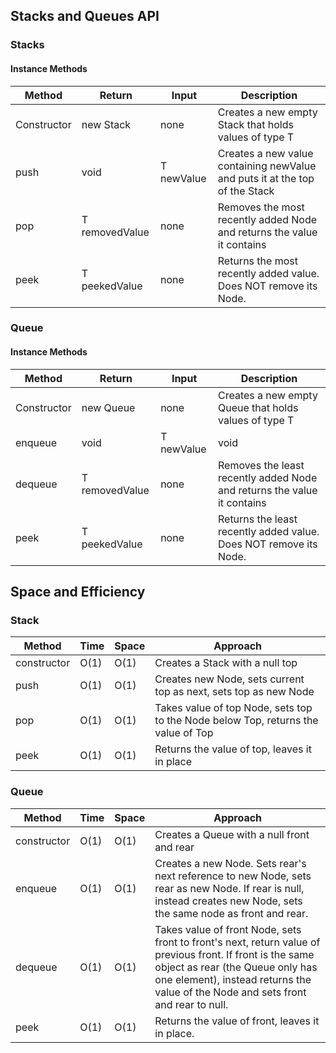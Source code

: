 ## Stacks and Queues API

### Stacks

#### Instance Methods

| Method | Return | Input | Description |
| --- | --- | --- | --- |
| Constructor<T> | new Stack | none | Creates a new empty Stack that holds values of type T
|push | void | T newValue |  Creates a new value containing newValue and puts it at the top of the Stack
|pop | T removedValue | none | Removes the most recently added Node and returns the value it contains
|peek|T peekedValue|none|Returns the most recently added value. Does NOT remove its Node.

### Queue

#### Instance Methods

| Method | Return | Input | Description |
| --- | --- | --- | --- |
| Constructor<T> | new Queue | none | Creates a new empty Queue that holds values of type T
|enqueue | void | T newValue |  void | Creates a new value containing newValue and puts it at the rear of the Queue
|dequeue | T removedValue | none | Removes the least recently added Node and returns the value it contains
|peek|T peekedValue|none|Returns the least recently added value. Does NOT remove its Node.


## Space and Efficiency

### Stack

| Method | Time | Space | Approach
| --- | --- | --- | ---
|constructor|O(1)|O(1) | Creates a Stack with a null top
|push|O(1)|O(1) | Creates new Node, sets current top as next, sets top as new Node
|pop|O(1)|O(1) | Takes value of top Node, sets top to the Node below Top, returns the value of Top
|peek|O(1)|O(1) | Returns the value of top, leaves it in place


### Queue

| Method | Time | Space | Approach
| --- | --- | --- | ---
|constructor|O(1)|O(1) | Creates a Queue with a null front and rear
|enqueue|O(1)|O(1) | Creates a new Node. Sets rear's next reference to new Node, sets rear as new Node. If rear is null, instead creates new Node, sets the same node as front and rear.
|dequeue|O(1)|O(1) | Takes value of front Node, sets front to front's next, return value of previous front. If front is the same object as rear (the Queue only has one element), instead returns the value of the Node and sets front and rear to null.
|peek|O(1)|O(1) | Returns the value of front, leaves it in place.
